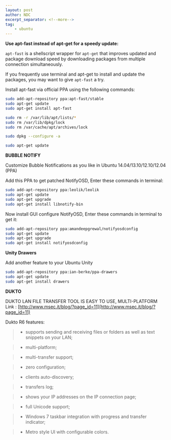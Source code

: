 ```yaml
---
layout: post
author: NDC
excerpt_separator: <!--more-->
tag:
    - ubuntu
---
```



**Use apt-fast instead of apt-get for a speedy update:**

`apt-fast` is a shellscript wrapper for `apt-get` that improves updated and package download speed by downloading packages from multiple connection simultaneously. 

If you frequently use terminal and apt-get to install and update the packages, you may want to give `apt-fast` a try. 

Install apt-fast via official PPA using the following commands:

```bash
sudo add-apt-repository ppa:apt-fast/stable
sudo apt-get update
sudo apt-get install apt-fast
```
```bash
sudo rm -r /var/lib/apt/lists/*
sudo rm /var/lib/dpkg/lock
sudo rm /var/cache/apt/archives/lock

sudo dpkg --configure -a

sudo apt-get update

```

	
**BUBBLE NOTIFY**

Customize Bubble Notifications as you like in Ubuntu 14.04/13.10/12.10/12.04 (PPA)


Add this PPA to get patched NotifyOSD, Enter these commands in terminal:

```bash
sudo add-apt-repository ppa:leolik/leolik
sudo apt-get update
sudo apt-get upgrade
sudo apt-get install libnotify-bin
```

Now install GUI configure NotifyOSD, Enter these commands in terminal to get it:

```bash
sudo add-apt-repository ppa:amandeepgrewal/notifyosdconfig
sudo apt-get update
sudo apt-get upgrade
sudo apt-get install notifyosdconfig
```
	
**Unity Drawers**

Add another feature to your Ubuntu Unity

```bash
sudo add-apt-repository ppa:ian-berke/ppa-drawers
sudo apt-get update
sudo apt-get install drawers
```

**DUKTO**

DUKTO LAN FILE TRANSFER TOOL IS EASY TO USE, MULTI-PLATFORM
Link : [http://www.msec.it/blog/?page_id=11](http://www.msec.it/blog/?page_id=11)

Dukto R6 features:

>	* supports sending and receiving files or folders as well as text snippets on your LAN;

>	* multi-platform;

>	* multi-transfer support;

>	* zero configuration;

>	* clients auto-discovery;

>	* transfers log;

>	* shows your IP addresses on the IP connection page;

>	* full Unicode support;

>	* Windows 7 taskbar integration with progress and transfer indicator;

>	* Metro style UI with configurable colors.

		
